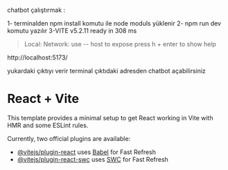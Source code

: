 

chatbot çalıştırmak :

1- terminalden npm install komutu ile node moduls yüklenir
2- npm run dev komutu yazılır 
3-VITE v5.2.11 ready in 308 ms

> Local:
Network: use -- host to expose
press h + enter to show help

http://localhost:5173/

yukardaki çıktıyı verir terminal çıktıdaki adresden chatbot açabilirsiniz


# React + Vite

This template provides a minimal setup to get React working in Vite with HMR and some ESLint rules.

Currently, two official plugins are available:

- [@vitejs/plugin-react](https://github.com/vitejs/vite-plugin-react/blob/main/packages/plugin-react/README.md) uses [Babel](https://babeljs.io/) for Fast Refresh
- [@vitejs/plugin-react-swc](https://github.com/vitejs/vite-plugin-react-swc) uses [SWC](https://swc.rs/) for Fast Refresh
